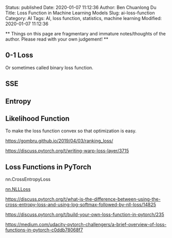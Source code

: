 Status: published
Date: 2020-01-07 11:12:36
Author: Ben Chuanlong Du
Title: Loss Function in Machine Learning Models
Slug: ai-loss-function
Category: AI
Tags: AI, loss function, statistics, machine learning
Modified: 2020-01-07 11:12:36

**
Things on this page are fragmentary and immature notes/thoughts of the author. 
Please read with your own judgement!
**
 

## 0-1 Loss 

Or sometimes called binary loss function.

## SSE

## Entropy

## Likelihood Function

To make the loss function convex so that optimization is easy.


https://gombru.github.io/2019/04/03/ranking_loss/


https://discuss.pytorch.org/t/writing-warp-loss-layer/3715


## Loss Functions in PyTorch

nn.CrossEntropyLoss

[nn.NLLLoss](https://pytorch.org/docs/stable/nn.html#nllloss)

https://discuss.pytorch.org/t/what-is-the-difference-between-using-the-cross-entropy-loss-and-using-log-softmax-followed-by-nll-loss/14825

https://discuss.pytorch.org/t/build-your-own-loss-function-in-pytorch/235

https://medium.com/udacity-pytorch-challengers/a-brief-overview-of-loss-functions-in-pytorch-c0ddb78068f7
